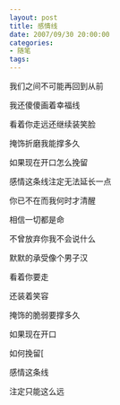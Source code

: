 ```yaml
---
layout: post
title: 感情线
date: 2007/09/30 20:00:00
categories: 
- 随笔
tags: 
---
```


我们之间不可能再回到从前

我还傻傻画着幸福线

看着你走远还继续装笑脸

掩饰折磨我能撑多久

如果现在开口怎么挽留

感情这条线注定无法延长一点

你已不在而我何时才清醒

相信一切都是命

不曾放弃你我不会说什么

默默的承受像个男子汉

看着你要走

还装着笑容

掩饰的脆弱要撑多久

如果现在开口

如何挽留[

感情这条线

注定只能这么远
